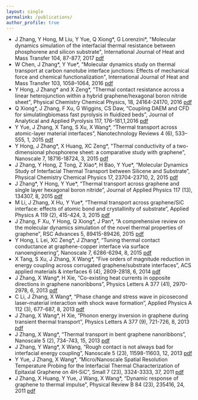 ```yaml
---
layout: single
permalink: /publications/
author_profile: true
---
```


- J Zhang, Y Hong, M Liu, Y Yue, Q Xiong*, G Lorenzini*, "Molecular dynamics simulation of the interfacial thermal resistance between phosphorene and silicon substrate", International Journal of Heat and Mass Transfer 104, 87-877, 2017 [pdf](https://drive.google.com/file/d/0B3Yj4QkZpI-deGVXQ0pybURsRjA/view?usp=sharing)
- W Chen, J Zhang*, Y Yue*, "Molecular dynamics study on thermal transport at carbon nanotube interface junctions: Effects of mechanical force and chemical functionalization", International Journal of Heat and Mass Transfer 103, 1058–1064, 2016 [pdf](https://drive.google.com/file/d/0B3Yj4QkZpI-ddjB3bEw2MDg2YTQ/view?usp=sharing)
- Y Hong, J Zhang* and X Zeng*, "Thermal contact resistance across a linear heterojunction within a hybrid graphene/hexagonal boron nitride sheet", Physical Chemistry Chemical Physics, 18, 24164-24170, 2016 [pdf](https://drive.google.com/file/d/0B3Yj4QkZpI-dTXRaaWJTTlBsWDQ/view?usp=sharing)
- Q Xiong*, J Zhang, F Xu, G Wiggins, CS Daw, “Coupling DAEM and CFD for simulatingbiomass fast pyrolysis in fluidized beds”, Journal of Analytical and Applied Pyrolysis 117, 176–181,1,2016 [pdf](https://drive.google.com/open?id=0B3Yj4QkZpI-dOHp3TXhoemx4N1k)
- Y Yue, J Zhang, X Tang, S Xu, X Wang*, “Thermal transport across atomic-layer material interfaces”, Nanotechnology Reviews 4 (6), 533–555, 1, 2015 [pdf](https://drive.google.com/open?id=0B3Yj4QkZpI-dWnFydmtwNDF4RUE)
- Y Hong, J Zhang*, X Huang, XC Zeng*, "Thermal conductivity of a two-dimensional phosphorene sheet: a comparative study with graphene", Nanoscale 7, 18716-18724, 3, 2015 [pdf](https://drive.google.com/open?id=0B3Yj4QkZpI-dNHdiQ0JNTlkxMzA)
- J Zhang, Y Hong, Z Tong, Z Xiao*, H Bao, Y Yue*, “Molecular Dynamics Study of Interfacial Thermal Transport between Silicene and Substrate”, Physical Chemistry Chemical Physics 17, 23704-23710, 2, 2015 [pdf](https://drive.google.com/open?id=0B3Yj4QkZpI-dU2RuY0JYdlRNMk0)
- J Zhang*, Y Hong, Y Yue*, “Thermal transport across graphene and single layer hexagonal boron nitride”, Journal of Applied Physics 117 (13), 134307, 8, 2015 [pdf](https://drive.google.com/open?id=0B3Yj4QkZpI-dbGdlM0NmcTE2ZWM)
- M Li, J Zhang, X Hu, Y Yue*, “Thermal transport across graphene/SiC interface: effects of atomic bond and crystallinity of substrate”, Applied Physics A 119 (2), 415-424, 3, 2015 [pdf](https://drive.google.com/open?id=0B3Yj4QkZpI-ddU9ISVdaSk1jdGs)
- J Zhang, F Xu, Y Hong, Q Xiong*, J Pan*, “A comprehensive review on the molecular dynamics simulation of the novel thermal properties of graphene”, RSC Advances 5, 89415-89426, 2015 [pdf](https://drive.google.com/open?id=0B3Yj4QkZpI-dV2JIVlRIQ2dTNkk)
- Y Hong, L Lei, XC Zeng*, J Zhang*, “Tuning thermal contact conductance at graphene-copper interface via surface nanoengineering”, Nanoscale 7, 6286-6294, 8, 2015 [pdf](https://drive.google.com/open?id=0B3Yj4QkZpI-dcHJxLXU2TXlsczg)
- X Tang, S Xu, J Zhang, X Wang*, “Five orders of magnitude reduction in energy coupling across corrugated graphene/substrate interfaces”, ACS applied materials & interfaces 6 (4), 2809-2818, 6, 2014 [pdf](https://drive.google.com/open?id=0B3Yj4QkZpI-db2NRVE9JbWhGZEk)
- J Zhang, X Wang*, H Xie, “Co-existing heat currents in opposite directions in graphene nanoribbons”, Physics Letters A 377 (41), 2970-2978, 6, 2013 [pdf]()
- C Li, J Zhang, X Wang*, “Phase change and stress wave in picosecond laser–material interaction with shock wave formation”, Applied Physics A 112 (3), 677-687, 8, 2013 [pdf]()
- J Zhang, X Wang*, H Xie, “Phonon energy inversion in graphene during transient thermal transport”, Physics Letters A 377 (9), 721-726, 8, 2013 [pdf](https://drive.google.com/open?id=0B3Yj4QkZpI-daHJmaEs1eE5WME0)
- J Zhang, X Wang*, “Thermal transport in bent graphene nanoribbons”, Nanoscale 5 (2), 734-743, 15, 2013 [pdf](https://drive.google.com/open?id=0B3Yj4QkZpI-dbDZ5NWVHa1hLQlU)
- J Zhang, Y Wang*, X Wang, “Rough contact is not always bad for interfacial energy coupling”, Nanoscale 5 (23), 11598-11603, 12, 2013 [pdf](https://drive.google.com/open?id=0B3Yj4QkZpI-dWFl4c3N1US1hS2s)
- Y Yue, J Zhang, X Wang*, “Micro/Nanoscale Spatial Resolution Temperature Probing for the Interfacial Thermal Characterization of Epitaxial Graphene on 4H‐SiC”, Small 7 (23), 3324-3333, 37, 2011 [pdf](https://drive.google.com/open?id=0B3Yj4QkZpI-dUjE4dW54Q09rd0k)
- J Zhang, X Huang, Y Yue, J Wang, X Wang*, “Dynamic response of graphene to thermal impulse”, Physical Review B 84 (23), 235416, 24, 2011 [pdf](https://drive.google.com/open?id=0B3Yj4QkZpI-dY1N1ekprMndvbnc)
